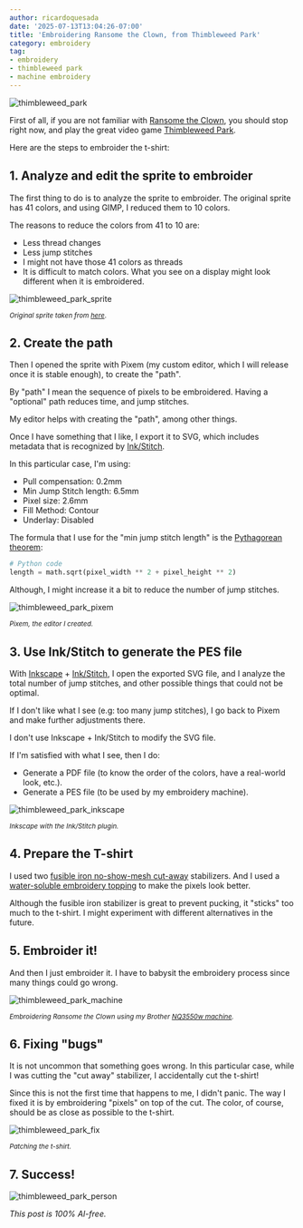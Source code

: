 ```yaml
---
author: ricardoquesada
date: '2025-07-13T13:04:26-07:00'
title: 'Embroidering Ransome the Clown, from Thimbleweed Park'
category: embroidery
tag:
- embroidery
- thimbleweed park
- machine embroidery
---
```


![thimbleweed_park](/images/thimbleweed_park_tshirt.jpg)

First of all, if you are not familiar with [Ransome the Clown][ransome_video],
you should stop right now, and play the great video
game [Thimbleweed Park][video_game].

Here are the steps to embroider the t-shirt:

## 1. Analyze and edit the sprite to embroider

The first thing to do is to analyze the sprite to embroider. The original sprite
has 41 colors, and using GIMP, I reduced them to 10 colors.

The reasons to reduce the colors from 41 to 10 are:

* Less thread changes
* Less jump stitches
* I might not have those 41 colors as threads
* It is difficult to match colors. What you see on a display might look
  different when it is embroidered.

![thimbleweed_park_sprite](/images/thimbleweed_park_sprite.png)

<small>*Original sprite taken from [here][refining_ransome]*.</small>

## 2. Create the path

Then I opened the sprite with Pixem (my custom editor, which I will release once
it is stable enough), to create the "path".

By "path" I mean the sequence of pixels to be embroidered. Having a "optional"
path reduces time, and jump stitches.

My editor helps with creating the "path", among other things.

Once I have something that I like, I export it to SVG, which includes metadata
that is recognized by [Ink/Stitch][inkstitch].

In this particular case, I'm using:

* Pull compensation: 0.2mm
* Min Jump Stitch length: 6.5mm
* Pixel size: 2.6mm
* Fill Method: Contour
* Underlay: Disabled

The formula that I use for the "min jump stitch length" is
the [Pythagorean theorem][pythagorean_theorem]:

```python
# Python code
length = math.sqrt(pixel_width ** 2 + pixel_height ** 2)
```

Although, I might increase it a bit to reduce the number of jump stitches.

![thimbleweed_park_pixem](/images/thimbleweed_park_pixem.png)

<small>*Pixem, the editor I created.*</small>

## 3. Use Ink/Stitch to generate the PES file

With [Inkscape][inkscape] + [Ink/Stitch][inkstitch], I open the exported SVG
file, and I analyze the total
number of jump stitches, and other possible things that could not be optimal.

If I don't like what I see (e.g: too many jump stitches), I go back to Pixem and
make further adjustments there.

I don't use Inkscape + Ink/Stitch to modify the SVG file.

If I'm satisfied with what I see, then I do:

* Generate a PDF file (to know the order of the colors, have a real-world look,
  etc.).
* Generate a PES file (to be used by my embroidery machine).

![thimbleweed_park_inkscape](/images/thimbleweed_park_inkscape.png)

<small>*Inkscape with the Ink/Stitch plugin.*</small>

## 4. Prepare the T-shirt

I used two [fusible iron no-show-mesh cut-away][fusible_stabilizer] stabilizers.
And I used a [water-soluble embroidery topping][embroidery_topping] to make the
pixels look better.

Although the fusible iron stabilizer is great to prevent pucking, it "sticks"
too much to the t-shirt.
I might experiment with different alternatives in the future.

## 5. Embroider it!

And then I just embroider it. I have to babysit the embroidery process since
many things could go wrong.

![thimbleweed_park_machine](/images/thimbleweed_park_machine.jpg)

<small>*Embroidering Ransome the Clown using my Brother [NQ3550w machine][brother_nq3550w].*</small>

## 6. Fixing "bugs"

It is not uncommon that something goes wrong. In this particular case, while I
was cutting the "cut away" stabilizer,
I accidentally cut the t-shirt!

Since this is not the first time that happens to me, I didn't panic. The way I
fixed it is by embroidering "pixels" on
top of the cut. The color, of course, should be as close as possible to the
t-shirt.

![thimbleweed_park_fix](/images/thimbleweed_park_fix.jpg)

<small>*Patching the t-shirt.*</small>

## 7. Success!

![thimbleweed_park_person](/images/thimbleweed_park_person.jpg)

*This post is 100% AI-free.*

[refining_ransome]: https://blog.thimbleweedpark.com/refining_ransome.html

[video_game]: https://store.steampowered.com/app/569860/Thimbleweed_Park/

[pes_file_format]: https://docs.fileformat.com/misc/pes/

[brother_nq3550w]: https://www.brother-usa.com/products/nq3550w

[fusible_stabilizer]: https://www.amazon.com/dp/B08D6PMW6C?ref_=pe_386300_442618370_TE_sc_as_ri_0&th=1

[embroidery_topping]: https://www.amazon.com/dp/B0CSBZHXWP?ref=ppx_yo2ov_dt_b_fed_asin_title&th=1

[GIMP]: https://www.gimp.org/

[inkstitch]: https://www.inkstitch.org

[inkscape]: https://www.inkscape.org

[ransome_video]: https://www.youtube.com/watch?v=eYLZwe13zDw

[pythagorean_theorem]: https://en.wikipedia.org/wiki/Pythagorean_theorem
